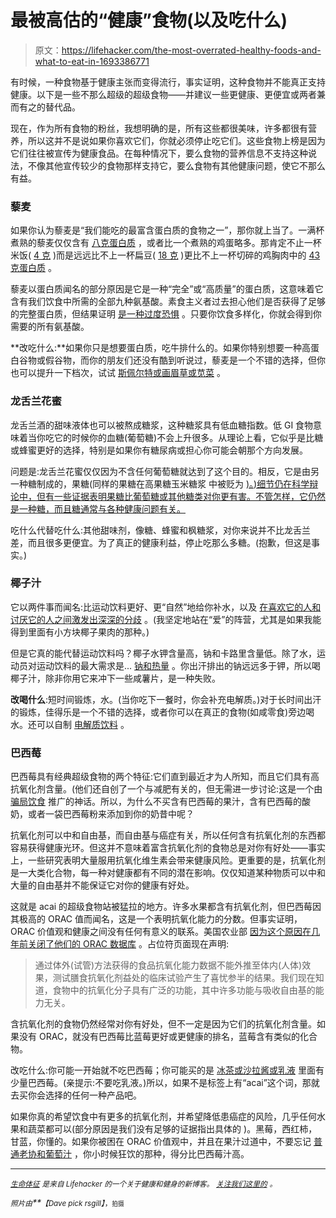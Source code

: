 # 最被高估的“健康”食物(以及吃什么)

> 原文：<https://lifehacker.com/the-most-overrated-healthy-foods-and-what-to-eat-in-1693386771>

有时候，一种食物基于健康主张而变得流行，事实证明，这种食物并不能真正支持健康。以下是一些不那么超级的超级食物——并建议一些更健康、更便宜或两者兼而有之的替代品。



现在，作为所有食物的粉丝，我想明确的是，所有这些都很美味，许多都很有营养，所以这并不是说如果你喜欢它们，你就必须停止吃它们。这些食物上榜是因为它们往往被宣传为健康食品。在每种情况下，要么食物的营养信息不支持这种说法，不像其他宣传较少的食物那样支持它，要么食物有其他健康问题，使它不那么有益。

### 藜麦

如果你认为藜麦是“我们能吃的最富含蛋白质的食物之一”，那你就上当了。一满杯煮熟的藜麦仅仅含有 [八克蛋白质](http://nutritiondata.self.com/facts/cereal-grains-and-pasta/10352/2) ，或者比一个煮熟的鸡蛋略多。那肯定不止一杯米饭( [4 克](http://nutritiondata.self.com/facts/cereal-grains-and-pasta/5712/2) )而是远远比不上一杯扁豆( [18 克](http://nutritiondata.self.com/facts/legumes-and-legume-products/4338/2) )更比不上一杯切碎的鸡胸肉中的 [43 克蛋白质](http://nutritiondata.self.com/facts/poultry-products/703/2) 。

藜麦以蛋白质闻名的部分原因是它是一种“完全”或“高质量”的蛋白质，这意味着它含有我们饮食中所需的全部九种氨基酸。素食主义者过去担心他们是否获得了足够的完整蛋白质，但结果证明 [是一种过度恐惧](http://www.forksoverknives.com/the-myth-of-complementary-protein/) 。只要你饮食多样化，你就会得到你需要的所有氨基酸。

**改吃什么:**如果你只是想要蛋白质，吃牛排什么的。如果你特别想要一种高蛋白谷物或假谷物，而你的朋友们还没有酷到听说过，藜麦是一个不错的选择，但你也可以提升一下档次，试试 [斯佩尔特或画眉草或苋菜](http://www.womenshealthmag.com/nutrition/more-protein-than-quinoa) 。

### 龙舌兰花蜜

龙舌兰酒的甜味液体也可以被熬成糖浆，这种糖浆具有低血糖指数。低 GI 食物意味着当你吃它的时候你的血糖(葡萄糖)不会上升很多。从理论上看，它似乎是比糖或蜂蜜更好的选择，特别是如果你有糖尿病或担心你可能会朝那个方向发展。

问题是:龙舌兰花蜜仅仅因为不含任何葡萄糖就达到了这个目的。相反，它是由另一种糖制成的，果糖(同样的果糖在高果糖玉米糖浆 中被贬为 [)。)细节仍在科学辩论中，但有一些证据表明果糖比葡萄糖或其他糖类对你更有害。不管怎样，它仍然是一种糖，而且糖通常与各种健康问题有关。](http://vitals.lifehacker.com/sugar-isnt-any-healthier-than-high-fructose-corn-syrup-1688266466)

吃什么代替吃什么:其他甜味剂，像糖、蜂蜜和枫糖浆，对你来说并不比龙舌兰差，而且很多更便宜。为了真正的健康利益，停止吃那么多糖。(抱歉，但这是事实。)

### 椰子汁

它以两件事而闻名:比运动饮料更好、更“自然”地给你补水，以及 [在喜欢它的人和讨厌它的人之间激发出深深的分歧](http://www.getthegloss.com/article/love-hate-coconut-water) 。(我坚定地站在“爱”的阵营，尤其是如果我能得到里面有小方块椰子果肉的那种。)

但是它真的能代替运动饮料吗？椰子水钾含量高，钠和卡路里含量低。除了水，运动员对运动饮料的最大需求是... [钠和热量](http://www.webmd.com/food-recipes/truth-about-coconut-water) 。你出汗排出的钠远远多于钾，所以喝椰子汁，除非你用它来冲下一些咸薯片，是一种失败。

**改喝什么**:短时间锻炼，水。(当你吃下一餐时，你会补充电解质。)对于长时间出汗的锻炼，佳得乐是一个不错的选择，或者你可以在真正的食物(如咸零食)旁边喝水。还可以自制 [电解质饮料](http://dailyhealthpost.com/natural-homemade-sports-drink-gatorade-alternatives/) 。

### 巴西莓

巴西莓具有经典超级食物的两个特征:它们直到最近才为人所知，而且它们具有高抗氧化剂含量。(他们还自创了一个与减肥有关的，但无需进一步讨论:这是一个由 [骗局饮食](http://www.nbcnews.com/id/38958053/ns/business-consumer_news/t/acai-berry-scam-youll-lose-money-not-weight/#.VRGusHJGh5Q) 推广的神话。所以，为什么不买含有巴西莓的果汁，含有巴西莓的酸奶，或者一袋巴西莓粉来添加到你的奶昔中呢？

抗氧化剂可以中和自由基，而自由基与癌症有关，所以任何含有抗氧化剂的东西都容易获得健康光环。但这并不意味着富含抗氧化剂的食物总是对你有好处——事实上，一些研究表明大量服用抗氧化维生素会带来健康风险。更重要的是，抗氧化剂是一大类化合物，每一种对健康都有不同的潜在影响。仅仅知道某种物质可以中和大量的自由基并不能保证它对你的健康有好处。

这就是 acai 的超级食物站被猛拉的地方。许多水果都含有抗氧化剂，但巴西莓因其极高的 ORAC 值而闻名，这是一个表明抗氧化能力的分数。但事实证明，ORAC 价值观和健康之间没有任何有意义的联系。美国农业部 [因为这个原因在几年前关闭了他们的 ORAC 数据库](http://www.ars.usda.gov/Services/docs.htm?docid=15866) 。占位符页面现在声明:

> 通过体外(试管)方法获得的食品抗氧化能力数据不能外推至体内(人体)效果，测试膳食抗氧化剂益处的临床试验产生了喜忧参半的结果。我们现在知道，食物中的抗氧化分子具有广泛的功能，其中许多功能与吸收自由基的能力无关。

含抗氧化剂的食物仍然经常对你有好处，但不一定是因为它们的抗氧化剂含量。如果没有 ORAC，就没有巴西莓比蓝莓更好或更健康的排名，蓝莓含有类似的化合物。

改吃什么:你可能一开始就不吃巴西莓；你可能买的是 [冰茶或沙拉酱或乳液](http://www.wholefoodsmarket.com/site_search/acai) 里面有少量巴西莓。(亲提示:不要吃乳液。)所以，如果不是标签上有“acai”这个词，那就去买你会选择的任何一种产品吧。

如果你真的希望饮食中有更多的抗氧化剂，并希望降低患癌症的风险，几乎任何水果和蔬菜都可以(部分原因是我们没有足够的证据指出具体的 )。黑莓，西红柿，甘蓝，你懂的。如果你被困在 ORAC 价值观中，并且在果汁过道中，不要忘记 [普通老协和葡萄汁](http://www.superfoodly.com/orac-value/juice-concord-grape/) ，你小时候狂饮的那种，得分比巴西莓汁高。

* * *

[*<small>生命体征</small>*](http://vitals.lifehacker.com/) *<small>是来自 Lifehacker 的一个关于健康和健身的新博客。</small>* [*<small>关注我们这里的</small>*](https://twitter.com/VitalsLH) <small>*。*</small>

*<small>照片由</small>**<small>【Dave pick rsgill】</small>*<small>，<small>拍摄</small></small>